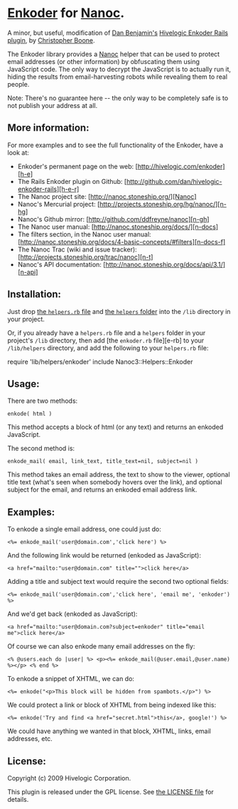 # [Enkoder][h-e] for [Nanoc][].

A minor, but useful, modification of [Dan Benjamin's][db] [Hivelogic Enkoder Rails plugin][h-e-r], by [Christopher Boone][hpm].

The Enkoder library provides a [Nanoc][] helper that can be used to protect email addresses (or other information) by obfuscating them using JavaScript code. The only way to decrypt the JavaScript is to actually run it, hiding the results from email-harvesting robots while revealing them to real people.

Note: There's no guarantee here -- the only way to be completely safe is to not publish your address at all.


## More information:

For more examples and to see the full functionality of the Enkoder, have a look at:

* Enkoder's permanent page on the web: [http://hivelogic.com/enkoder][h-e]
* The Rails Enkoder plugin on Github: [http://github.com/dan/hivelogic-enkoder-rails][h-e-r]
* The Nanoc project site: [http://nanoc.stoneship.org/][Nanoc]
* Nanoc's Mercurial project: [http://projects.stoneship.org/hg/nanoc/][n-hg]
* Nanoc's Github mirror: [http://github.com/ddfreyne/nanoc][n-gh]
* The Nanoc user manual: [http://nanoc.stoneship.org/docs/][n-docs]
* The filters section, in the Nanoc user manual: [http://nanoc.stoneship.org/docs/4-basic-concepts/#filters][n-docs-f]
* The Nanoc Trac (wiki and issue tracker): [http://projects.stoneship.org/trac/nanoc][n-t]
* Nanoc's API documentation: [http://nanoc.stoneship.org/docs/api/3.1/][n-api]


## Installation:

Just drop [the `helpers.rb` file][h-rb] and [the `helpers` folder][h-f] into the `/lib` directory in your project.

Or, if you already have a `helpers.rb` file and a `helpers` folder in your project's `/lib` directory, then add [the `enkoder.rb` file][e-rb] to your `/lib/helpers` directory, and add the following to your `helpers.rb` file:

  require 'lib/helpers/enkoder'
  include Nanoc3::Helpers::Enkoder


## Usage:

There are two methods:

`enkode( html )`

This method accepts a block of html (or any text) and returns an enkoded JavaScript.

The second method is:

`enkode_mail( email, link_text, title_text=nil, subject=nil )`

This method takes an email address, the text to show to the viewer, optional title text (what's seen when somebody hovers over the link), and optional subject for the email, and returns an enkoded email address link.


## Examples:

To enkode a single email address, one could just do:

`<%= enkode_mail('user@domain.com','click here') %>`

And the following link would be returned (enkoded as JavaScript):

`<a href="mailto:"user@domain.com" title="">click here</a>`

Adding a title and subject text would require the second two optional fields:

`<%= enkode_mail('user@domain.com','click here', 'email me', 'enkoder') %>`

And we'd get back (enkoded as JavaScript):

`<a href="mailto:"user@domain.com?subject=enkoder" title="email me">click here</a>`

Of course we can also enkode many email addresses on the fly:

`<% @users.each do |user| %> <p><%= enkode_mail(@user.email,@user.name) %></p> <% end %>`

To enkode a snippet of XHTML, we can do:

`<%= enkode("<p>This block will be hidden from spambots.</p>") %>`

We could protect a link or block of XHTML from being indexed like this:

`<%= enkode('Try and find <a href="secret.html">this</a>, google!') %>`

We could have anything we wanted in that block, XHTML, links, email addresses, etc.


## License:

Copyright (c) 2009 Hivelogic Corporation.

This plugin is released under the GPL license. See [the LICENSE file][license] for details.


[h-e]: http://hivelogic.com/enkoder
[db]: http://hivelogic.com/
[h-e-r]: http://github.com/dan/hivelogic-enkoder-rails
[hpm]: http://hypsometry.com/
[h-rb]: http://github.com/cboone/nanoc-enkoder/blob/master/helpers.rb
[license]: http://github.com/cboone/nanoc-enkoder/blob/master/LICENSE
[Nanoc]: http://nanoc.stoneship.org/
[n-gh]: http://github.com/ddfreyne/nanoc
[n-docs-f]: http://nanoc.stoneship.org/docs/4-basic-concepts/#filters
[n-docs]: http://nanoc.stoneship.org/docs/
[n-hg]: http://projects.stoneship.org/hg/nanoc/
[n-t]: http://projects.stoneship.org/trac/nanoc
[n-api]: http://nanoc.stoneship.org/docs/api/3.1/
[h-f]: http://github.com/cboone/nanoc-enkoder/tree/master/helpers/
